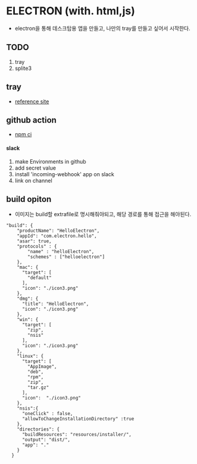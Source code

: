 # ELECTRON (with. html,js)

- electron을 통해 데스크탑용 앱을 만들고, 나만의 tray를 만들고 싶어서 시작한다.

## TODO

1. tray
2. splite3

## tray

- [reference site](https://medium.com/@nahoc/lets-build-a-system-tray-cryptocurrency-tracker-for-mac-using-electron-part-1-7888747891b)

## github action

- [npm ci](https://mygumi.tistory.com/409)

#### slack

1. make Environments in github
2. add secret value
3. install 'incoming-webhook' app on slack
4. link on channel

## build opiton

- 이미지는 build할 extrafile로 명시해줘야되고, 해당 경로를 통해 접근을 해야된다.

```
"build": {
    "productName": "HelloElectron",
    "appId": "com.electron.hello",
    "asar": true,
    "protocols" : {
        "name" : "helloElectron",
        "schemes" : ["helloelectron"]
    },
    "mac": {
      "target": [
        "default"
      ],
      "icon": "./icon3.png"
    },
    "dmg": {
      "title": "HelloElectron",
      "icon": "./icon3.png"
    },
    "win": {
      "target": [
        "zip",
        "nsis"
      ],
      "icon": "./icon3.png"
    },
    "linux": {
      "target": [
        "AppImage",
        "deb",
        "rpm",
        "zip",
        "tar.gz"
      ],
      "icon":  "./icon3.png"
    },
    "nsis":{
      "oneClick" : false,
      "allowToChangeInstallationDirectory" :true
    },
    "directories": {
      "buildResources": "resources/installer/",
      "output": "dist/",
      "app": "."
    }
  }
```
